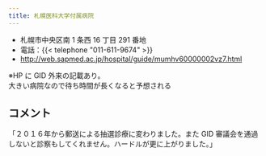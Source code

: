 ```yaml
---
title: 札幌医科大学付属病院
---
```


- 札幌市中央区南 1 条西 16 丁目 291 番地
- 電話：{{< telephone "011-611-9674" >}}
- <http://web.sapmed.ac.jp/hospital/guide/mumhv60000002vz7.html>

※HP に GID 外来の記載あり。  
大きい病院なので待ち時間が長くなると予想される

## コメント

「２０１６年から郵送による抽選診療に変わりました。また GID 審議会を通過しないと診察もしてくれません。ハードルが更に上がりました。」

